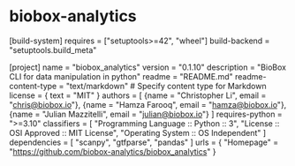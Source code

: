# biobox-analytics
[build-system]
requires = ["setuptools>=42", "wheel"]
build-backend = "setuptools.build_meta"

[project]
name = "biobox_analytics"
version = "0.1.10"
description = "BioBox CLI for data manipulation in python"
readme = "README.md"
readme-content-type = "text/markdown"  # Specify content type for Markdown
license = { text = "MIT" }
authors = [
    {name = "Christopher Li", email = "chris@biobox.io"},
    {name = "Hamza Farooq", email = "hamza@biobox.io"},
    {name = "Julian Mazzitelli", email = "julian@biobox.io"}
]
requires-python = ">=3.10"
classifiers = [
    "Programming Language :: Python :: 3",
    "License :: OSI Approved :: MIT License",
    "Operating System :: OS Independent"
]
dependencies = [
  "scanpy",
  "gtfparse",
  "pandas"
]
urls = { "Homepage" = "https://github.com/biobox-analytics/biobox_analytics" }